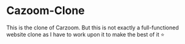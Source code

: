 # Cazoom-Clone
This is the clone of Carzoom. But this is not exactly a full-functioned website clone as I have to work upon it to make the best of it ⭐
